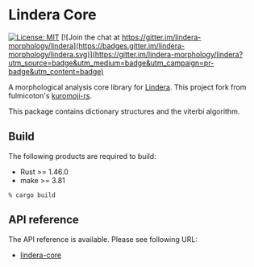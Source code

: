 # Lindera Core

[![License: MIT](https://img.shields.io/badge/License-MIT-yellow.svg)](https://opensource.org/licenses/MIT) [![Join the chat at https://gitter.im/lindera-morphology/lindera](https://badges.gitter.im/lindera-morphology/lindera.svg)](https://gitter.im/lindera-morphology/lindera?utm_source=badge&utm_medium=badge&utm_campaign=pr-badge&utm_content=badge)

A morphological analysis core library for [Lindera](https://github.com/lindera-morphology/lindera). This project fork from fulmicoton's [kuromoji-rs](https://github.com/fulmicoton/kuromoji-rs).

This package contains dictionary structures and the viterbi algorithm.

## Build

The following products are required to build:

- Rust >= 1.46.0
- make >= 3.81

```text
% cargo build
```

## API reference

The API reference is available. Please see following URL:
- <a href="https://docs.rs/lindera-core" target="_blank">lindera-core</a>
